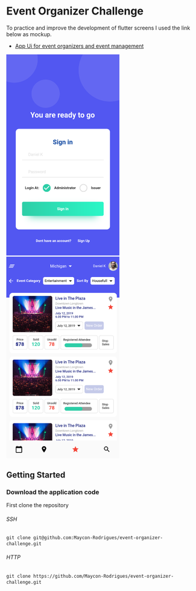 # Event Organizer Challenge

To practice and improve the development of flutter screens I used the link below as mockup.
- [App Ui for event organizers and event management](https://www.behance.net/gallery/75820323/App-Ui-for-event-organizers-and-event-management)

<p float="left">
  <img src="https://github.com/Maycon-Rodrigues/event-organizer-challenge/blob/master/Screenshot1.png" width="300"/>
  <img src="https://github.com/Maycon-Rodrigues/event-organizer-challenge/blob/master/Screenshot2_.png" width="300"/>
</p>

## Getting Started

### Download the application code

First clone the repository

###### SSH

```
git clone git@github.com:Maycon-Rodrigues/event-organizer-challenge.git
```

###### HTTP

```
git clone https://github.com/Maycon-Rodrigues/event-organizer-challenge.git
```
